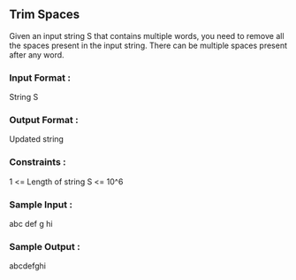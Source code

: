 ## Trim Spaces
Given an input string S that contains multiple words, you need to remove all the spaces present in the input string.
There can be multiple spaces present after any word.
### Input Format :
String S
### Output Format :
Updated string
### Constraints :
1 <= Length of string S <= 10^6
### Sample Input :
abc def g hi
### Sample Output :
abcdefghi
